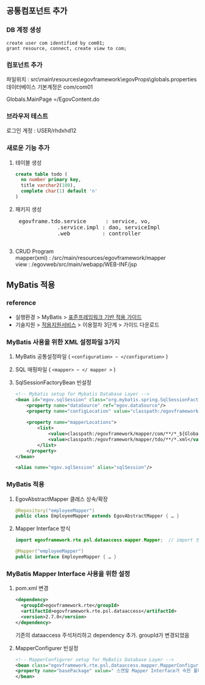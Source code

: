 
## 공통컴포넌트 추가  

### DB 계정 생성
```
create user com identified by com01;
grant resource, connect, create view to com;
```

### 컴포넌트 추가
파일위치 : src\main\resources\egovframework\egovProps\globals.properties  
데이터베이스 기본계정은 com/com01   

Globals.MainPage  =/EgovContent.do  

### 브라우저 테스트
로그인 계정 : USER/rhdxhd12  

### 새로운 기능 추가
1. 테이블 생성  
    ```sql
    create table todo (
      no number primary key,
      title varchar2(100),
      complete char(1) default 'n'
    )
    ```

2. 패키지 생성
    <pre>
    egovframe.tdo.service      : service, vo,
                .service.impl : dao, serviceImpl
                .web          : controller
    </pre>

3. CRUD Program  
mapper(xml) : /src/main/resources/egovframework/mapper  
view : /egovweb/src/main/webapp/WEB-INF/jsp

## MyBatis 적용

### reference  
- 실행환경 > MyBatis > [표준프레임워크 기반 적용 가이드](https://www.egovframe.go.kr/wiki/doku.php?id=egovframework:rte2:psl:dataaccess:mybatisguide)  
- 기술지원 > [적용지원서비스](https://www.egovframe.go.kr/home/sub.do?menuNo=67) > 이용절차 3단계 > 가이드 다운로드

### MyBatis 사용을 위한 XML 설정파일 3가지

1. MyBatis 공통설정파일 ( `<configuration> ~ </configuration>` )  
2. SQL 매핑파일 ( `<mapper> ~ </ mapper >` )  
3. SqlSessionFactoryBean 빈설정     

    ```xml
	<!-- Mybatis setup for Mybatis Database Layer -->
	<bean id="egov.sqlSession" class="org.mybatis.spring.SqlSessionFactoryBean">		
		<property name="dataSource" ref="egov.dataSource"/>
		<property name="configLocation" value="classpath:/egovframework/mapper/config/mapper-config.xml" />
		
		<property name="mapperLocations">
			<list>
				<value>classpath:/egovframework/mapper/com/**/*_${Globals.DbType}.xml</value>
				<value>classpath:/egovframework/mapper/tdo/**/*.xml</value>
			</list>
		</property>
	</bean>
	
	<alias name="egov.sqlSession" alias="sqlSession"/>
    ```


### MyBatis 적용
1. EgovAbstractMapper 클래스 상속/확장  
    ```java
    @Repository("employeeMapper")
    public class EmployeeMapper extends EgovAbstractMapper { … }
    ```

2. Mapper Interface 방식
    ```java
    import egovframework.rte.psl.dataaccess.mapper.Mapper;  // import 변경

    @Mapper("employeeMapper")
    public interface EmployeeMapper { … }
    ```
### MyBatis Mapper Interface 사용을 위한 설정

1. pom.xml 변경  

    ```xml
    <dependency>
      <groupId>egovframework.rte</groupId>
      <artifactId>egovframework.rte.psl.dataaccess</artifactId>
      <version>2.7.0</version>
    </dependency>
    ```

    기존의 dataaccess 주석처리하고 dependency 추가. groupId가 변경되었음  

2. MapperConfigurer 빈설정
    ```xml
    <!-- MapperConfigurer setup for MyBatis Database Layer -->
    <bean class="egovframework.rte.psl.dataaccess.mapper.MapperConfigurer">
    <property name="basePackage" value=" 스캔할 Mapper Interface가 속한 풀패키지명" />
    </bean>
    ```